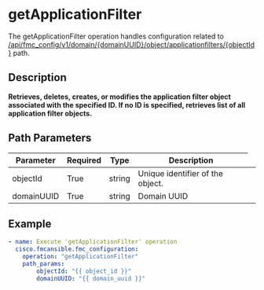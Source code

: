 # getApplicationFilter

The getApplicationFilter operation handles configuration related to [/api/fmc_config/v1/domain/{domainUUID}/object/applicationfilters/{objectId}](/paths//api/fmc_config/v1/domain/{domain_uuid}/object/applicationfilters/{object_id}.md) path.&nbsp;
## Description
**Retrieves, deletes, creates, or modifies the application filter object associated with the specified ID. If no ID is specified, retrieves list of all application filter objects.**

## Path Parameters
| Parameter | Required | Type | Description |
| --------- | -------- | ---- | ----------- |
| objectId | True | string <td colspan=3> Unique identifier of the object. |
| domainUUID | True | string <td colspan=3> Domain UUID |

## Example
```yaml
- name: Execute 'getApplicationFilter' operation
  cisco.fmcansible.fmc_configuration:
    operation: "getApplicationFilter"
    path_params:
        objectId: "{{ object_id }}"
        domainUUID: "{{ domain_uuid }}"

```
